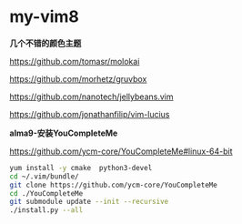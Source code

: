 # my-vim8
**几个不错的颜色主题**

https://github.com/tomasr/molokai

https://github.com/morhetz/gruvbox

https://github.com/nanotech/jellybeans.vim

https://github.com/jonathanfilip/vim-lucius


**alma9-安装YouCompleteMe**

https://github.com/ycm-core/YouCompleteMe#linux-64-bit

```bash
yum install -y cmake  python3-devel
cd ~/.vim/bundle/
git clone https://github.com/ycm-core/YouCompleteMe
cd ./YouCompleteMe
git submodule update --init --recursive
./install.py --all
```
